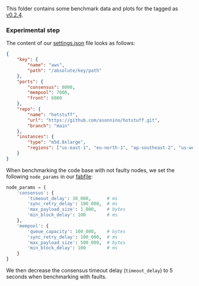 This folder contains some benchmark data and plots for the tagged as [v0.2.4](https://github.com/asonnino/hotstuff/tree/v0.2.4).

### Experimental step
The content of our [settings.json](https://github.com/asonnino/hotstuff/blob/main/benchmark/settings.json) file looks as follows:
```json
{
    "key": {
        "name": "aws",
        "path": "/absolute/key/path"
    },
    "ports": {
        "consensus": 8000,
        "mempool": 7000,
        "front": 6000
    },
    "repo": {
        "name": "hotstuff",
        "url": "https://github.com/asonnino/hotstuff.git",
        "branch": "main"
    },
    "instances": {
        "type": "m5d.8xlarge",
        "regions": ["us-east-1", "eu-north-1", "ap-southeast-2", "us-west-1", "ap-northeast-1"]
    }
}
```
When benchmarking the code base with not faulty nodes, we set the following `node_params` in our [fabfile](https://github.com/asonnino/hotstuff/blob/main/benchmark/fabfile.py):
```python
node_params = {
    'consensus': {
        'timeout_delay': 30_000,      # ms
        'sync_retry_delay': 100_000,  # ms
        'max_payload_size': 1_000,    # bytes
        'min_block_delay': 100        # ms
    },
    'mempool': {
        'queue_capacity': 100_000,    # bytes
        'sync_retry_delay': 100_000,  # ms
        'max_payload_size': 500_000,  # bytes
        'min_block_delay': 100        # ms
    }
}
```
We then decrease the consensus timeout delay (`timeout_delay`) to 5 seconds when benchmarking with faults.
